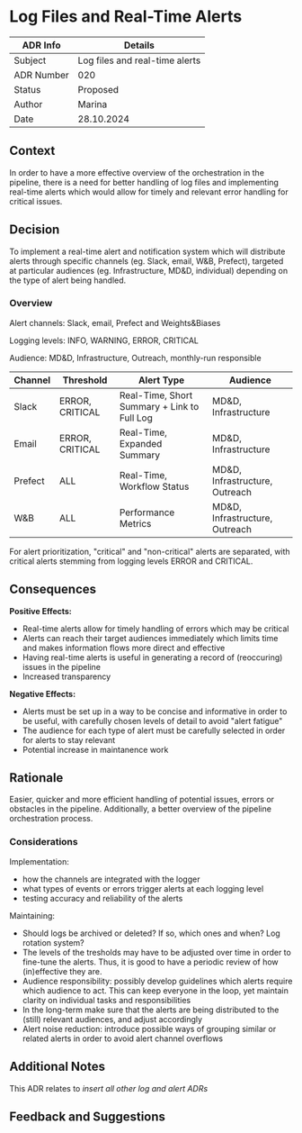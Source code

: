 # Log Files and Real-Time Alerts

| ADR Info            | Details                   |
|---------------------|---------------------------|
| Subject             | Log files and real-time alerts |
| ADR Number          | 020                       |
| Status              | Proposed                  |
| Author              | Marina                    |
| Date                | 28.10.2024                |


## Context
In order to have a more effective overview of the orchestration in the pipeline, there is a need for better handling of log files and implementing real-time alerts which would allow for timely and relevant error handling for critical issues. 


## Decision
To implement a real-time alert and notification system which will distribute alerts through specific channels (eg. Slack, email, W&B, Prefect), targeted at particular audiences (eg. Infrastructure, MD&D, individual) depending on the type of alert being handled. 


### Overview

Alert channels: Slack, email, Prefect and Weights&Biases

Logging levels: INFO, WARNING, ERROR, CRITICAL

Audience: MD&D, Infrastructure, Outreach, monthly-run responsible 

| Channel | Threshold        | Alert Type                         | Audience                  |
|---------|-------------------|------------------------------------|---------------------------|
| Slack   | ERROR, CRITICAL   | Real-Time, Short Summary + Link to Full Log | MD&D, Infrastructure      |
| Email   | ERROR, CRITICAL   | Real-Time, Expanded Summary       | MD&D, Infrastructure      |
| Prefect | ALL               | Real-Time, Workflow Status        | MD&D, Infrastructure, Outreach |
| W&B     | ALL               | Performance Metrics               | MD&D, Infrastructure, Outreach |


For alert prioritization, "critical" and "non-critical" alerts are separated, with critical alerts stemming from logging levels ERROR and CRITICAL. 


## Consequences

**Positive Effects:**
- Real-time alerts allow for timely handling of errors which may be critical 
- Alerts can reach their target audiences immediately which limits time and makes information flows more direct and effective 
- Having real-time alerts is useful in generating a record of (reoccuring) issues in the pipeline 
- Increased transparency


**Negative Effects:**
- Alerts must be set up in a way to be concise and informative in order to be useful, with carefully chosen levels of detail to avoid "alert fatigue"
- The audience for each type of alert must be carefully selected in order for alerts to stay relevant 
- Potential increase in maintanence work 

## Rationale
Easier, quicker and more efficient handling of potential issues, errors or obstacles in the pipeline. Additionally, a better overview of the pipeline orchestration process. 

### Considerations

Implementation: 
- how the channels are integrated with the logger
- what types of events or errors trigger alerts at each logging level 
- testing accuracy and reliability of the alerts

Maintaining: 
- Should logs be archived or deleted? If so, which ones and when? Log rotation system? 
- The levels of the tresholds may have to be adjusted over time in order to fine-tune the alerts. Thus, it is good to have a periodic review of how (in)effective they are.
- Audience responsibility: possibly develop guidelines which alerts require which audience to act. This can keep everyone in the loop, yet maintain clarity on individual tasks and responsibilities
- In the long-term make sure that the alerts are being distributed to the (still) relevant audiences, and adjust accordingly
- Alert noise reduction: introduce possible ways of grouping similar or related alerts in order to avoid alert channel overflows 

## Additional Notes
This ADR relates to *insert all other log and alert ADRs* 

## Feedback and Suggestions


